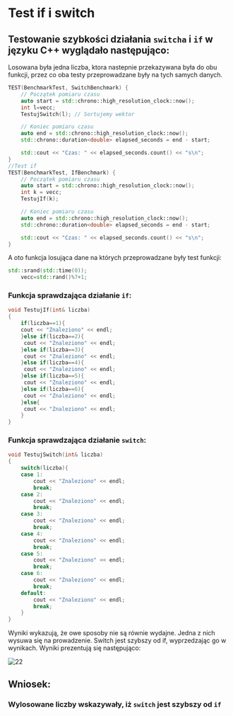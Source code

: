 # Test if i switch
## Testowanie szybkości działania `switcha` i `if` w języku C++ wyglądało następująco:

Losowana była jedna liczba, ktora nastepnie przekazywana była do obu funkcji, przez co oba testy przeprowadzane były na tych samych danych.

```cpp
TEST(BenchmarkTest, SwitchBenchmark) {
    // Początek pomiaru czasu
    auto start = std::chrono::high_resolution_clock::now();
    int l=vecc;
    TestujSwitch(l); // Sortujemy wektor

    // Koniec pomiaru czasu
    auto end = std::chrono::high_resolution_clock::now();
    std::chrono::duration<double> elapsed_seconds = end - start;

    std::cout << "Czas: " << elapsed_seconds.count() << "s\n";
}
//Test if
TEST(BenchmarkTest, IfBenchmark) {
    // Początek pomiaru czasu
    auto start = std::chrono::high_resolution_clock::now();
    int k = vecc;
    TestujIf(k);

    // Koniec pomiaru czasu
    auto end = std::chrono::high_resolution_clock::now();
    std::chrono::duration<double> elapsed_seconds = end - start;

    std::cout << "Czas: " << elapsed_seconds.count() << "s\n";
}
```

A oto funkcja losująca dane na których przeprowadzane były test funkcji:

```cpp
std::srand(std::time(0));
    vecc=std::rand()%7+1;
```
### Funkcja sprawdzająca działanie `if`:
```cpp
void TestujIf(int& liczba)
{
    if(liczba==1){
	cout << "Znaleziono" << endl;	
    }else if(liczba==2){
	 cout << "Znaleziono" << endl;
    }else if(liczba==3){
	 cout << "Znaleziono" << endl;
    }else if(liczba==4){
	 cout << "Znaleziono" << endl;
    }else if(liczba==5){
	 cout << "Znaleziono" << endl;
    }else if(liczba==6){
	 cout << "Znaleziono" << endl;
    }else{
	 cout << "Znaleziono" << endl;
    }
}
```
### Funkcja sprawdzająca działanie `switch`:
```cpp
void TestujSwitch(int& liczba)
{
    switch(liczba){
	case 1:
	    cout << "Znaleziono" << endl;
	    break;
	case 2:
	    cout << "Znaleziono" << endl;
	    break;
	case 3:
	    cout << "Znaleziono" << endl;
	    break;
	case 4:
	    cout << "Znaleziono" << endl;
	    break;
	case 5:
	    cout << "Znaleziono" << endl;
	    break;
	case 6:
	    cout << "Znaleziono" << endl;
	    break;
	default:
	    cout << "Znaleziono" << endl;
	    break;
    }
}
```

Wyniki wykazują, że owe sposoby nie są równie wydajne. Jedna z nich wysuwa się na prowadzenie.
Switch jest szybszy od if, wyprzedzając go w wynikach.
Wyniki prezentują się następująco:

![22](https://github.com/user-attachments/assets/deb54d2e-66b3-4b3e-8d49-afbd31d0db8c)

## Wniosek:
### Wylosowane liczby wskazywały, iż `switch` jest szybszy od `if`

